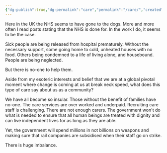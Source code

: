 ```yaml
---
{"dg-publish":true,"dg-permalink":"care","permalink":"/care/","created":"","updated":""}
---
```



Here in the UK the NHS seems to have gone to the dogs. More and more often I read posts stating that the NHS is done for. In the work I do, it seems to be the case.

Sick people are being released from hospital prematurely. Without the necessary support, some going home to cold, unheated houses with no food. Others being condemned to a life of living alone, and housebound. People are being neglected.

But there is no-one to help them.

Aside from my esoteric interests and belief that we are at a global pivotal moment where change is coming at us at break neck speed, what does this type of care say about us as a community?

We have all become so insular. Those without the benefit of families have no-one. The care services are over worked and underpaid. Recruiting care staff is challenging. There are not enough carers. The government won't do what is needed to ensure that all human beings are treated with dignity and can live independent lives for as long as they are able.

Yet, the government will spend millions in not billions on weapons and making sure that rail companies are subsidised when their staff go on strike.

There is huge imbalance. 


